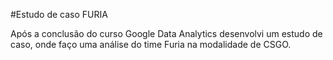 #Estudo de caso FURIA

Após a conclusão do curso Google Data Analytics desenvolvi um estudo de caso, onde faço uma análise do time Furia na modalidade de CSGO.
